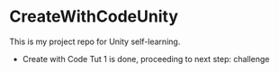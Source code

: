 # CreateWithCodeUnity
This is my project repo for Unity self-learning.
- Create with Code Tut 1 is done, proceeding to next step: challenge
